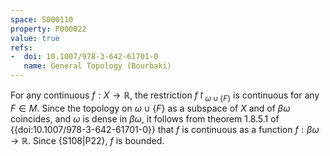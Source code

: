 ```yaml
---
space: S000110
property: P000022
value: true
refs:
-  doi: 10.1007/978-3-642-61701-0
   name: General Topology (Bourbaki)
---
```


For any continuous $f: X \to \mathbb{R}$, the restriction $f\restriction_{\omega\cup \{F\}}$ is continuous for any $F\in M$. Since the topology on $\omega\cup \{F\}$ as a subspace of $X$ and of $\beta \omega$ coincides, and $\omega$ is dense in $\beta\omega$, it follows from theorem 1.8.5.1 of {{doi:10.1007/978-3-642-61701-0}} that $f$ is continuous as a function $f:\beta\omega\to \mathbb{R}$. Since {S108|P22}, $f$ is bounded.
